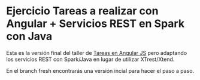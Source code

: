 # Ejercicio Tareas a realizar con Angular + Servicios REST en Spark con Java

Esta es la versión final del taller de [Tareas en Angular JS](https://docs.google.com/document/d/1kWE-YUTRthxVP7ZHS0jVgGyiAri4bKChBZgKL7GSB6A/edit#)
pero adaptando los servicios REST con Spark/Java en lugar de utilizar XTrest/Xtend.

En el branch fresh encontrarás una versión incial para hacer el paso a paso.

